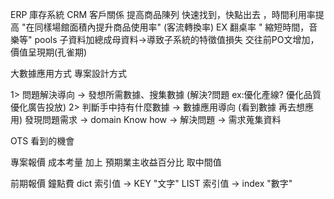 ERP 庫存系統
CRM 客戶關係
提高商品陳列 快速找到，快點出去 ，時間利用率提高 "在同樣場館面積內提升商品使用率" (客流轉換率) EX 翻桌率 " 縮短時間，音樂等" 
pools 子資料加總成母資料->導致子系統的特徵值損失
交往前PO文增加，價值呈現期(孔雀期)

大數據應用方式 專案設計方式

1> 問題解決導向 -> 發想所需數據、搜集數據 (解決?問題 ex:優化產線? 優化品質 優化廣告投放)
2> 判斷手中持有什麼數據 -> 數據應用導向 (看到數據 再去想應用)
發現問題需求 -> domain Know how -> 解決問題 -> 需求蒐集資料


OTS 看到的機會

專案報價
成本考量 加上 預期業主收益百分比 取中間值

前期報價
鐘點費
dict 索引值 -> KEY "文字"
LIST 索引值 -> index "數字"
